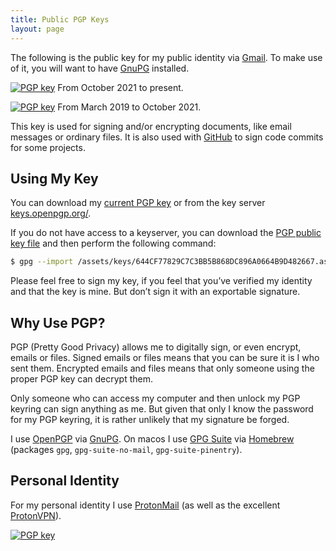 ```yaml
---
title: Public PGP Keys
layout: page
---
```


The following is the public key for my public identity via [Gmail](https://www.google.com/gmail/about/). To make use of it, you will want to have [GnuPG](http://gnupg.org/) installed. 

[![PGP key](https://img.shields.io/badge/pgp-96A0664B9D482667-blue)](https://keys.openpgp.org/vks/v1/by-fingerprint/644CF77829C7C3BB5B868DC896A0664B9D482667) From October 2021 to present.

[![PGP key](https://img.shields.io/badge/pgp-565B73DB6CC7F708-inactive)](https://keys.openpgp.org/vks/v1/by-fingerprint/49CC458D0281805F54A1B65A565B73DB6CC7F708) From March 2019 to October 2021.

This key is used for signing and/or encrypting documents, like email messages or ordinary files. It is also used with [GitHub](https://github.com//) to sign code commits for some projects.

## Using My Key

You can download my [current PGP key](/assets/keys/644CF77829C7C3BB5B868DC896A0664B9D482667.asc) or from the key server [keys.openpgp.org/](https://keys.openpgp.org/).

If you do not have access to a keyserver, you can download the [PGP public key file](/assets/keys/644CF77829C7C3BB5B868DC896A0664B9D482667.asc) and then perform the following command:

```bash
$ gpg --import /assets/keys/644CF77829C7C3BB5B868DC896A0664B9D482667.asc
```

Please feel free to sign my key, if you feel that you’ve verified my identity and that the key is mine. But don’t sign it with an exportable signature.

## Why Use PGP?

PGP (Pretty Good Privacy) allows me to digitally sign, or even encrypt, emails or files. Signed emails or files means that you can be sure it is I who sent them. Encrypted emails and files means that only someone using the proper PGP key can decrypt them.

Only someone who can access my computer and then unlock my PGP keyring can sign anything as me. But given that only I know the password for my PGP keyring, it is rather unlikely that my signature be forged.

I use [OpenPGP](https://www.openpgp.org/) via [GnuPG](http://www.gnupg.org/). On macos I use [GPG Suite](https://gpgtools.org/) via [Homebrew](https://brew.sh/) (packages `gpg`, `gpg-suite-no-mail`, `gpg-suite-pinentry`). 

## Personal Identity

For my personal identity I use [ProtonMail](https://protonmail.com/) (as well as the excellent [ProtonVPN](https://protonvpn.com/)).

[![PGP key](https://img.shields.io/badge/pgp-5337DCA90E415DEB-inactive)](https://keys.openpgp.org/vks/v1/by-fingerprint/FB67DDD277A98138222B014A5337DCA90E415DEB)